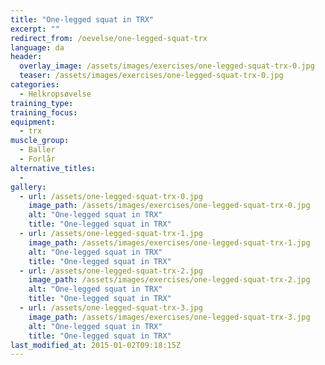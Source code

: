 ```yaml
---
title: "One-legged squat in TRX"
excerpt: ""
redirect_from: /oevelse/one-legged-squat-trx
language: da
header:
  overlay_image: /assets/images/exercises/one-legged-squat-trx-0.jpg
  teaser: /assets/images/exercises/one-legged-squat-trx-0.jpg
categories:
  - Helkropsøvelse
training_type: 
training_focus: 
equipment:
  - trx
muscle_group:
  - Baller
  - Forlår
alternative_titles:
  - 
gallery:
  - url: /assets/one-legged-squat-trx-0.jpg
    image_path: /assets/images/exercises/one-legged-squat-trx-0.jpg
    alt: "One-legged squat in TRX"
    title: "One-legged squat in TRX"
  - url: /assets/one-legged-squat-trx-1.jpg
    image_path: /assets/images/exercises/one-legged-squat-trx-1.jpg
    alt: "One-legged squat in TRX"
    title: "One-legged squat in TRX"
  - url: /assets/one-legged-squat-trx-2.jpg
    image_path: /assets/images/exercises/one-legged-squat-trx-2.jpg
    alt: "One-legged squat in TRX"
    title: "One-legged squat in TRX"
  - url: /assets/one-legged-squat-trx-3.jpg
    image_path: /assets/images/exercises/one-legged-squat-trx-3.jpg
    alt: "One-legged squat in TRX"
    title: "One-legged squat in TRX"
last_modified_at: 2015-01-02T09:18:15Z
---
```



